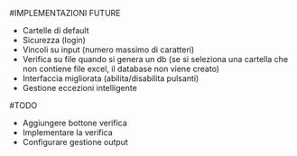 #IMPLEMENTAZIONI FUTURE
- Cartelle di default
- Sicurezza (login)
- Vincoli su input (numero massimo di caratteri)
- Verifica su file quando si genera un db (se si seleziona una cartella che non contiene file excel, il database non viene creato)
- Interfaccia migliorata (abilita/disabilita pulsanti)
- Gestione eccezioni intelligente

#TODO
- Aggiungere bottone verifica
- Implementare la verifica
- Configurare gestione output